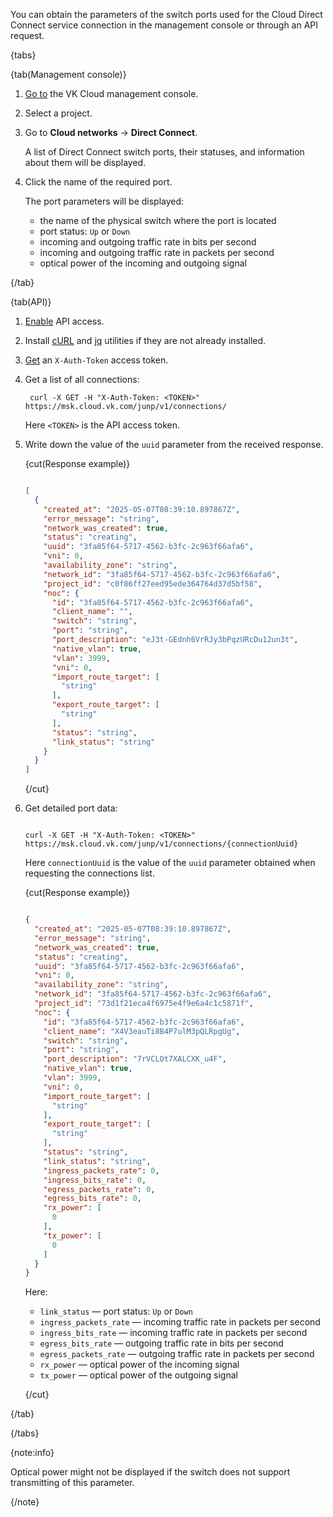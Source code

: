 You can obtain the parameters of the switch ports used for the Cloud Direct Connect service connection in the management console or through an API request.

{tabs}

{tab(Management console)}

1. [Go to](https://msk.cloud.vk.com/app/) the VK Cloud management console.
1. Select a project.
1. Go to **Cloud networks** → **Direct Connect**.

   A list of Direct Connect switch ports, their statuses, and information about them will be displayed.

1. Click the name of the required port.

   The port parameters will be displayed:

   - the name of the physical switch where the port is located
   - port status: `Up` or `Down`
   - incoming and outgoing traffic rate in bits per second
   - incoming and outgoing traffic rate in packets per second
   - optical power of the incoming and outgoing signal

{/tab}

{tab(API)}

1. [Enable](/en/tools-for-using-services/api/rest-api/enable-api) API access.
1. Install [cURL](https://curl.se) and [jq](https://jqlang.org/) utilities if they are not already installed.
1. [Get](/en/tools-for-using-services/api/rest-api/case-keystone-token) an `X-Auth-Token` access token.
1. Get a list of all connections:

   ```console
    curl -X GET -H "X-Auth-Token: <TOKEN>" https://msk.cloud.vk.com/junp/v1/connections/
    ```

    Here `<TOKEN>` is the API access token.

1. Write down the value of the `uuid` parameter from the received response.

    {cut(Response example)}

    ```json

    [
      {
        "created_at": "2025-05-07T08:39:10.897867Z",
        "error_message": "string",
        "network_was_created": true,
        "status": "creating",
        "uuid": "3fa85f64-5717-4562-b3fc-2c963f66afa6",
        "vni": 0,
        "availability_zone": "string",
        "network_id": "3fa85f64-5717-4562-b3fc-2c963f66afa6",
        "project_id": "c0f86ff27eed95ede364764d37d5bf58",
        "noc": {
          "id": "3fa85f64-5717-4562-b3fc-2c963f66afa6",
          "client_name": "",
          "switch": "string",
          "port": "string",
          "port_description": "eJ3t-GEdnh6VrRJy3bPqzURcDu12un3t",
          "native_vlan": true,
          "vlan": 3999,
          "vni": 0,
          "import_route_target": [
            "string"
          ],
          "export_route_target": [
            "string"
          ],
          "status": "string",
          "link_status": "string"
        }
      }
    ]

    ```

    {/cut}

1. Get detailed port data:

    ```console

    curl -X GET -H "X-Auth-Token: <TOKEN>" https://msk.cloud.vk.com/junp/v1/connections/{connectionUuid}

    ```

    Here `connectionUuid` is the value of the `uuid` parameter obtained when requesting the connections list.

    {cut(Response example)}

    ```json

    {
      "created_at": "2025-05-07T08:39:10.897867Z",
      "error_message": "string",
      "network_was_created": true,
      "status": "creating",
      "uuid": "3fa85f64-5717-4562-b3fc-2c963f66afa6",
      "vni": 0,
      "availability_zone": "string",
      "network_id": "3fa85f64-5717-4562-b3fc-2c963f66afa6",
      "project_id": "73d1f21eca4f6975e4f9e6a4c1c5871f",
      "noc": {
        "id": "3fa85f64-5717-4562-b3fc-2c963f66afa6",
        "client_name": "X4V3eauTi8B4P7ulM3pQLRpgUg",
        "switch": "string",
        "port": "string",
        "port_description": "7rVCLOt7XALCXK_u4F",
        "native_vlan": true,
        "vlan": 3999,
        "vni": 0,
        "import_route_target": [
          "string"
        ],
        "export_route_target": [
          "string"
        ],
        "status": "string",
        "link_status": "string",
        "ingress_packets_rate": 0,
        "ingress_bits_rate": 0,
        "egress_packets_rate": 0,
        "egress_bits_rate": 0,
        "rx_power": [
          0
        ],
        "tx_power": [
          0
        ]
      }
    }

    ```

    Here:

    - `link_status` — port status: `Up` or `Down`
    - `ingress_packets_rate` — incoming traffic rate in packets per second
    - `ingress_bits_rate` — incoming traffic rate in packets per second
    - `egress_bits_rate` — outgoing traffic rate in bits per second
    - `egress_packets_rate` — outgoing traffic rate in packets per second
    - `rx_power` — optical power of the incoming signal
    - `tx_power` — optical power of the outgoing signal

    {/cut}

{/tab}

{/tabs}

{note:info}

Optical power might not be displayed if the switch does not support transmitting of this parameter.

{/note}
